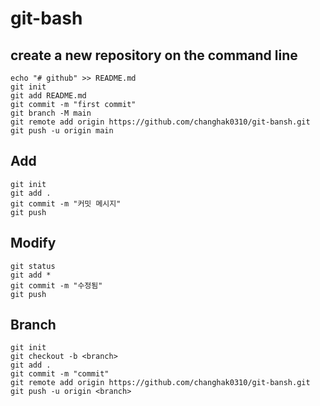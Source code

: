 # git-bash
## create a new repository on the command line
```
echo "# github" >> README.md
git init
git add README.md
git commit -m "first commit"
git branch -M main
git remote add origin https://github.com/changhak0310/git-bansh.git
git push -u origin main
```

## Add
```
git init
git add .
git commit -m "커밋 메시지"
git push
```

## Modify
```
git status
git add *
git commit -m "수정됨"
git push
```

## Branch
```
git init
git checkout -b <branch>
git add .
git commit -m "commit"
git remote add origin https://github.com/changhak0310/git-bansh.git
git push -u origin <branch>
```
